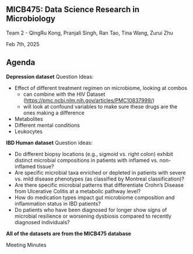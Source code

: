 ## MICB475: Data Science Research in Microbiology
Team 2 - QingRu Kong, Pranjali Singh, Ran Tao, Tina Wang, Zurui Zhu

Feb 7th, 2025 

## Agenda
 **Depression dataset**
 Question Ideas:
- Effect of different treatment regimen on microbiome, looking at combos
	- can combine with the HIV Dataset (https://pmc.ncbi.nlm.nih.gov/articles/PMC10837999/)
	- will look at confound variables to make sure these drugs are the ones making a difference
- Metabolites
- Different mental conditions 
- Leukocytes

**IBD Human dataset**
Question ideas:
- Do different biopsy locations (e.g., sigmoid vs. right colon) exhibit distinct microbial compositions in patients with inflamed vs. non-inflamed tissue?
- Are specific microbial taxa enriched or depleted in patients with severe vs. mild disease phenotypes (as classified by Montreal classification)?
- Are there specific microbial patterns that differentiate Crohn’s Disease from Ulcerative Colitis at a metabolic pathway level?
- How do medication types impact gut microbiome composition and inflammation status in IBD patients?
- Do patients who have been diagnosed for longer show signs of microbial resilience or worsening dysbiosis compared to recently diagnosed individuals?

**All of the datasets are from the MICB475 database**

Meeting Minutes
